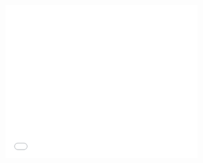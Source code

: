 <iframe src="/plotly/income_aqi_fixed.html" width="100%" height="400px" style="border:none;"> </iframe>
